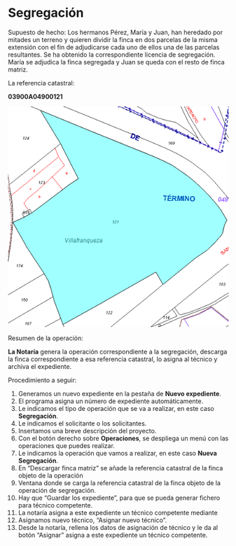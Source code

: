 # Segregación

Supuesto de hecho:
Los hermanos Pérez,  María y Juan, han heredado por mitades un terreno y quieren dividir la finca en dos parcelas de la misma extensión con el fin de adjudicarse cada uno de ellos una de las parcelas resultantes. Se ha obtenido la correspondiente licencia de segregación. María se adjudica la finca segregada y Juan se queda con el resto de finca matriz.

La referencia catastral: 

**03900A04900121**


![](/images/seg1.jpg)

Resumen de la operación:

**La Notaría** genera la operación correspondiente a la segregación, descarga la finca correspondiente a esa referencia catastral, lo asigna al técnico y archiva el expediente.


Procedimiento a seguir:

1. Generamos un nuevo expediente en la pestaña de **Nuevo expediente**.
2. El programa asigna un número de expediente automáticamente.
3. Le indicamos el tipo de operación que se va a realizar, en este caso **Segregación**.
4. Le indicamos el solicitante o los solicitantes.
5. Insertamos una breve descripción del proyecto.
6. Con el botón derecho sobre **Operaciones**, se despliega un menú con las operaciones que puedes realizar.
7. Le indicamos la operación que vamos a realizar, en este caso **Nueva Segregación**.
8. En “Descargar finca matriz” se añade la referencia catastral de la finca objeto de la operación
[](/images/seg2.jpg) 
9. Ventana donde se carga la referencia catastral de la finca objeto de la operación de segregación.
10. Hay que “Guardar los expediente”, para que se pueda generar fichero para técnico competente.
11. La notaría asigna a este expediente un técnico competente mediante 
12. Asignamos nuevo técnico, “Asignar nuevo técnico”.
13. Desde la notaría, rellena los datos de asignación de técnico y le da al botón “Asignar” asigna a este expediente un técnico competente.
